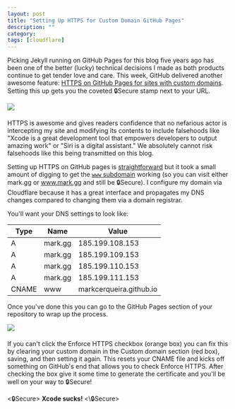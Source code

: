 ```yaml
---
layout: post
title: "Setting Up HTTPS for Custom Domain GitHub Pages"
description: ""
category: 
tags: [cloudflare]
---
```


Picking Jekyll running on GitHub Pages for this blog five years ago has been one of the better (lucky) technical decisions I made as both products continue to get tender love and care. This week, GitHub delivered another awesome feature: [HTTPS on GitHub Pages for sites with custom domains][1]. Setting this up gets you the coveted 🔒Secure stamp next to your URL.

<div>
	<img class="rounded-corners" style="border: 1px;" src="{{ site.images2018 }}/05-06/markgghttps.png"/>
	<p class="caption-text" style="line-height: 1.5em; margin-bottom: 20px;"><strong></strong></p>
</div>

HTTPS is awesome and gives readers confidence that no nefarious actor is intercepting my site and modifying its contents to include falsehoods like "Xcode is a great development tool that empowers developers to output amazing work" or "Siri is a digital assistant." We absolutely cannot risk falsehoods like this being transmitted on this blog.

Setting up HTTPS on GitHub pages is [straightforward][3] but it took a small amount of digging to get the [`www` subdomain][2] working (so you can visit either mark.gg or www.mark.gg and still be 🔒Secure). I configure my domain via Cloudflare because it has a great interface and propagates my DNS changes compared to changing them via a domain registrar.

You'll want your DNS settings to look like:

| Type  | Name    | Value  |
|-------|---------|------------------|
| A     | mark.gg | 185.199.108.153  |
| A     | mark.gg | 185.199.109.153  |
| A     | mark.gg | 185.199.110.153  |
| A     | mark.gg | 185.199.111.153  |
| CNAME | www     | markcerqueira.github.io |

Once you've done this you can go to the GitHub Pages section of your repository to wrap up the process.

<div>
	<img class="rounded-corners" style="border: 1px;" src="{{ site.images2018 }}/05-06/settings.png"/>
	<p class="caption-text" style="line-height: 1.5em; margin-bottom: 20px;"><strong></strong></p>
</div>

If you can't click the Enforce HTTPS checkbox (orange box) you can fix this by clearing your custom domain in the Custom domain section (red box), saving, and then setting it again. This resets your CNAME file and kicks off something on GitHub's end that allows you to check Enforce HTTPS. After checking the box give it some time to generate the certificate and you'll be well on your way to 🔒Secure!

<🔒Secure> **Xcode sucks!** <\🔒Secure>

[1]: https://blog.github.com/2018-05-01-github-pages-custom-domains-https/
[2]: https://help.github.com/articles/setting-up-a-www-subdomain/
[3]: https://help.github.com/articles/setting-up-an-apex-domain/
